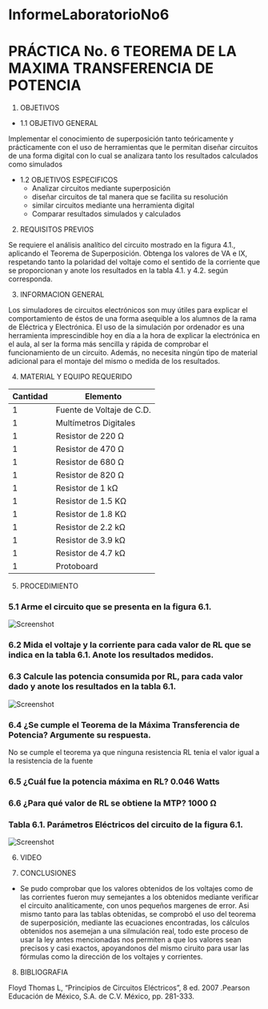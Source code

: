InformeLaboratorioNo6
==========================
# PRÁCTICA No. 6 TEOREMA DE LA MAXIMA TRANSFERENCIA DE POTENCIA
1. OBJETIVOS
* 1.1 OBJETIVO GENERAL

Implementar el conocimiento de superposición tanto teóricamente y prácticamente con el uso de herramientas que le permitan diseñar circuitos de una forma digital con lo cual se analizara tanto los resultados calculados como simulados 

* 1.2 OBJETIVOS ESPECIFICOS
  * Analizar circuitos mediante superposición
  * diseñar circuitos de tal manera que se facilita su resolución 
  * similar circuitos mediante una herramienta digital 
  * Comparar resultados simulados y calculados 

2. REQUISITOS PREVIOS

Se requiere el análisis analítico del circuito mostrado en la figura 4.1., aplicando el Teorema de Superposición. Obtenga los valores de VA e IX, respetando tanto la   polaridad del voltaje como el sentido de la corriente que se proporcionan y anote los resultados en la tabla 4.1. y 4.2. según corresponda.

3. INFORMACION GENERAL 

Los simuladores de circuitos electrónicos son muy útiles para explicar el comportamiento de éstos de una forma asequible a los alumnos de la rama de Eléctrica y Electrónica. El uso de la simulación por ordenador es una herramienta imprescindible hoy en día a la hora de explicar la electrónica en el aula, al ser la forma más sencilla y rápida de comprobar el funcionamiento de un circuito. Además, no necesita ningún tipo de material adicional para el montaje del mismo o medida de los resultados.

4. MATERIAL Y EQUIPO REQUERIDO

| Cantidad | Elemento | 
| --------- | --------- | 
| 1 | Fuente de Voltaje de C.D. | 
| 1 | Multímetros Digitales | 
| 1 | Resistor de 220 Ω |
| 1 | Resistor de 470 Ω | 
| 1 | Resistor de 680 Ω |
| 1 | Resistor de 820 Ω |
| 1 | Resistor de 1 kΩ | 
| 1 | Resistor de 1.5 KΩ |
| 1 | Resistor de 1.8 KΩ |
| 1 | Resistor de 2.2 kΩ |
| 1 | Resistor de 3.9 kΩ |
| 1 | Resistor de 4.7 kΩ |
| 1 | Protoboard |

5. PROCEDIMIENTO

### 5.1 Arme el circuito que se presenta en la figura 6.1.

 ![Screenshot]()

### 6.2 Mida el voltaje y la corriente para cada valor de RL que se indica en la tabla 6.1. Anote los resultados medidos.

### 6.3 Calcule las potencia consumida por RL, para cada valor dado y anote los resultados en la tabla 6.1.

 ![Screenshot]()

### 6.4 ¿Se cumple el Teorema de la Máxima Transferencia de Potencia? Argumente su respuesta.

No se cumple el teorema ya que ninguna resistencia RL tenia el valor igual a la resistencia de la fuente

### 6.5 ¿Cuál fue la potencia máxima en RL?   0.046     Watts

### 6.6 ¿Para qué valor de RL se obtiene la MTP?  1000    Ω

### Tabla 6.1. Parámetros Eléctricos del circuito de la figura 6.1.

![Screenshot]()

6. VIDEO


7. CONCLUSIONES

 - Se pudo comprobar que los valores obtenidos de los voltajes como de las corrientes fueron muy semejantes a los obtenidos mediante verificar el circuito analiticamente, con unos pequeños margenes de error.
Asi mismo tanto para las tablas obtenidas, se comprobó el uso del teorema de superposición, mediante las ecuaciones encontradas, los cálculos obtenidos nos asemejan a una silmulación real, todo este proceso de usar la ley antes mencionadas nos permiten a que los valores sean precisos y casi exactos, apoyandonos del mismo ciruito para usar las fórmulas como la dirección de los voltajes y corrientes.

8. BIBLIOGRAFIA

 Floyd Thomas L, “Principios de Circuitos Eléctricos”, 8 ed. 2007 .Pearson Educación de México, S.A. de C.V. México, pp. 281-333.
